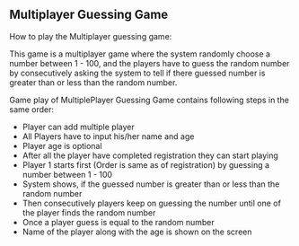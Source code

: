 ## Multiplayer Guessing Game

How to play the Multiplayer guessing game:

This game is a multiplayer game where the system randomly choose a number between 1 - 100, and the players have to guess the random number by consecutively asking the system to tell if there guessed number is greater than or less than the random number.

Game play of MultiplePlayer Guessing Game contains following steps in the same order:

- Player can add multiple player
- All Players have to input his/her name and age
- Player age is optional 
- After all the player have completed registration they can start playing 
- Player 1 starts first (Order is same as of registration) by guessing a number between 1 - 100
- System shows, if the guessed number is greater than or less than the random number
- Then consecutively players keep on guessing the number until one of the player finds the random number
- Once a player guess is equal to the random number
- Name of the player along with the age is shown on the screen  
